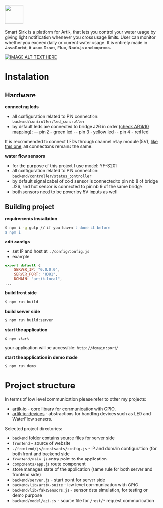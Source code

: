 # <a href="http://devpost.com/software/smart-sink-uwh1g4"><img src='http://i.imgur.com/f7DA08T.png' height='60'></a>
Smart Sink is a platform for Artik, that lets you control your water usage by giving light notification whenever you cross usage limits. User can monitor whether you exceed daily or current water usage. It is entirely made in JavaScript, it uses React, Flux, Node.js and express. 

[![IMAGE ALT TEXT HERE](https://img.youtube.com/vi/9xehBpGf2wE/0.jpg)](https://www.youtube.com/watch?v=9xehBpGf2wE)

# Instalation

## Hardware

**connecting leds**
- all configuration related to PIN connection: ```backend/controller/led_controller```
- by default leds are connected to bridge J26 in order [(check ARtik10 mapping)](https://developer.artik.io/documentation/developer-guide/gpio-mapping.html):
    -- pin 2 - green led
    -- pin 3 - yellow led
    -- pin 4 - red led

It is recommended to connect LEDs through channel relay module (5V), [like this one](https://developer.artik.io/documentation/developer-guide/gpio-mapping.html),
all connections remains the same.

**water flow sensors**
- for the purpose of this project I use model: YF-S201
- all configuration related to PIN connection: ```backend/controller/status_controller```
- by default signal cabel of cold sensor is connected to pin nb 8 of bridge J26, and hot sensor is connected to pin nb 9 of the same bridge
- both sensors need to be power by 5V inputs as well

## Building project

**requirements installation**
```bash
$ npm i -g gulp // if you haven't done it before
$ npm i
```

**edit configs**
- set IP and host at: ```./config/config.js```
- example
```javascript
export default {
    SERVER_IP: "0.0.0.0",
    SERVER_PORT: "8081",
    DOMAIN: "artik.local",
...
```

**build front side**
```bash
$ npm run build
```

**build server side**
```bash
$ npm run build:server
```

**start the application**
```
$ npm start
```
your application will be accessible: ```http://domain:port/```

**start the application in demo mode**
```
$ npm run demo
```

# Project structure

In terms of low level communication please refer to other my projects:
- [artik-io](https://github.com/bkoper/artik-io) - core library for communication with GPIO,
- [artik-io-devices](https://github.com/bkoper/artik-io-devices) - abstractions for handling devices such as LED and WaterFlow sensors.

Selected project directories:
- ```backend``` folder contains source files for server side
- ```frontend``` - source of website
- ```./frontend/js/constsants/config.js``` - IP and domain configuration (for both front and backend side)
- ```frontend/main.js``` entry point to the application
- ```components/app.js``` route component
- store manages state of the application (same rule for both server and frontend side)
- ```backend/server.js``` - start point for server side
- ```backend/lib/artik-suite``` - low level communication with GPIO
- ```backend/lib/fakeSensors.js``` - sensor data simulation, for testing or demo purpose
- ```backend/model/api.js``` - source file for ```/rest/*``` request communication
